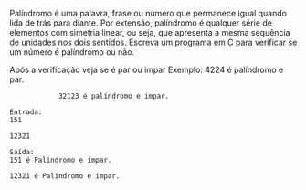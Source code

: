 Palíndromo é uma palavra, frase ou número que permanece igual quando lida de trás para diante. Por extensão, palíndromo é qualquer série de elementos com simetria linear, ou seja, que apresenta a mesma sequência de unidades nos dois sentidos. Escreva um programa em C para verificar se um número é palíndromo ou não. 

Após a verificação veja se é par ou impar
Exemplo: 4224 é palíndromo e par.

                32123 é palíndromo e impar. 

```
Entrada:
151

12321
```

```
Saída:
151 é Palíndromo e impar.

12321 é Palíndromo e impar.
```

